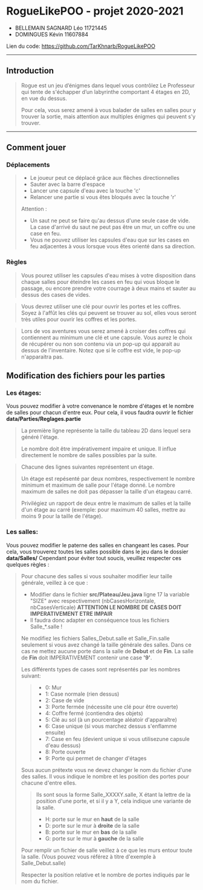 # RogueLikePOO - projet 2020-2021

* BELLEMAIN SAGNARD Léo 11721445
* DOMINGUES Kévin       11607884

Lien du code: https://github.com/TarKhnarb/RogueLikePOO 
___
## Introduction
>Rogue est un jeu d’énigmes dans lequel vous contrôlez Le Professeur qui tente de s'échapper d’un labyrinthe comportant 4 étages en 2D, en vue du dessus.  
>
>Pour cela, vous serez amené à vous balader de salles en salles pour y trouver la sortie, mais attention aux multiples énigmes qui peuvent s'y trouver.

___
## Comment jouer
### Déplacements
>* Le joueur peut ce déplacé grâce aux flèches directionnelles
>* Sauter avec la barre d'espace
>* Lancer une capsule d'eau avec la touche 'c'
>* Relancer une partie si vous êtes bloqués avec la touche 'r'
>
> Attention :
>* Un saut ne peut se faire qu'au dessus d'une seule case de vide.
> La case d'arrivé du saut ne peut pas être un mur, un coffre ou une case en feu.
>* Vous ne pouvez utiliser les capsules d'eau que sur les cases en feu adjacentes à vous lorsque vous êtes orienté dans sa direction.


### Règles

> Vous pourez utiliser les capsules d'eau mises à votre disposition dans chaque salles pour éteindre les cases en feu  qui vous bloque le passage, ou encore prendre votre courrage
> à deux mains et sauter au dessus des cases de vides.

> Vous devrez utiliser une clé pour ouvrir les portes et les coffres.
> Soyez à l'affût les clés qui peuvent se trouver au sol, elles vous seront très utiles pour ouvrir les coffres et les portes.

> Lors de vos aventures vous serez amené à croiser des coffres qui contiennent au minimum une clé et une capsule.
> Vous aurez le choix de récupérer ou non son contenu via un pop-up qui apparait au dessus de l'inventaire. Notez que si le coffre est vide, le pop-up n'apparaitra pas.

## Modification des fichiers pour les parties

### Les étages:
Vous pouvez modifier à votre convenance le nombre d'étages et le nombre de salles pour chacun d'entre eux.
Pour cela, il vous faudra ouvrir le fichier __data/Parties/Reglages.partie__
> La première ligne représente la taille du tableau 2D dans lequel sera généré l'étage.
>  
> Le nombre doit être impérativement impaire et unique. Il influe directement le nombre de salles possibles par la suite.

> Chacune des lignes suivantes représentent un étage.
> 
> Un étage est repésenté par deux nombres, respectivement le nombre minimum et maximum de salle pour l'étage donné.
> Le nombre maximum de salles ne doit pas dépasser la taille d'un étageau carré. 
> 
> Privilégiez un rapport de deux entre le maximum de salles et la taille d'un étage au carré (exemple: pour maximum 40 salles, mettre au moins 9 pour la taille de l'étage).

### Les salles:
Vous pouvez modifier le paterne des salles en changeant les cases.
Pour cela, vous trouverez toutes les salles possible dans le jeu dans le dossier __data/Salles/__
Cependant pour éviter tout soucis, veuillez respecter ces quelques règles :
> Pour chacune des salles si vous souhaiter modifier leur taille générale, veillez à ce que :
> * Modifier dans le fichier __src/Plateau/Jeu.java__ ligne 17 la variable "SIZE" avec respectivement (nbCasesHorizontale, nbCasesVerticale) __ATTENTION LE NOMBRE DE CASES DOIT IMPERATIVEMENT ETRE IMPAIR__
> * Il faudra donc adapter en conséquence tous les fichiers Salle_*.salle !
>
> Ne modifiez les fichiers Salles_Debut.salle et Salle_Fin.salle seulement si vous avez changé la taille générale des salles.
> Dans ce cas ne mettez aucune porte dans la salle de __Debut__ et de __Fin__. La salle de __Fin__ doit IMPERATIVEMENT contenir une case __'9'__.
>
> Les différents types de cases sont représentés par les nombres suivant:
>> * 0: Mur 
>> * 1: Case normale (rien dessus) 
>> * 2: Case de vide 
>> * 3: Porte fermée (nécessite une clé pour être ouverte)
>> * 4: Coffre fermé (contiendra des objets) 
>> * 5: Clé au sol (à un pourcentage aléatoir d'apparaître)
>> * 6: Case unique (si vous marchez dessus s'enflamme ensuite)
>> * 7: Case en feu (devient unique si vous utilisezune capsule d'eau dessus)
>> * 8: Porte ouverte
>> * 9: Porte qui permet de changer d'étages
> 
> Sous aucun prétexte vous ne devez changer le nom du fichier d'une des salles. Il vous indique le nombre et les position des portes pour chacune d'entre elles.
>> Ils sont sous la forme Salle_XXXXY.salle, X étant la lettre de la position d'une porte, et si il y a Y, cela indique une variante de la salle.
>> * H: porte sur le mur en __haut__ de la salle
>> * D: porte sur le mur à __droite__ de la salle
>> * B: porte sur le mur en __bas__ de la salle
>> * G: porte sur le mur à __gauche__ de la salle
> 
> Pour remplir un fichier de salle veillez à ce que les murs entour toute la salle.
> (Vous pouvez vous référez à titre d'exemple à Salle_Debut.salle)
> 
> Respecter la position relative et le nombre de portes indiqués par le nom du fichier.
